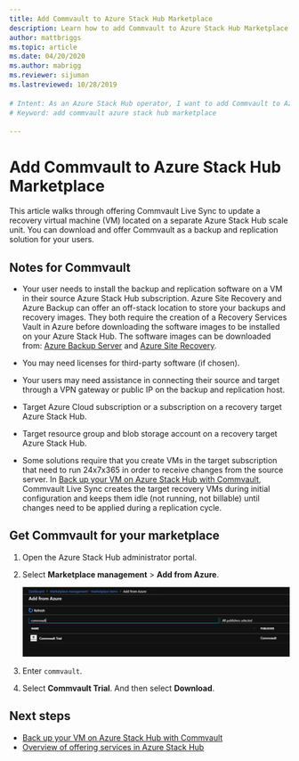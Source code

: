 ```yaml
---
title: Add Commvault to Azure Stack Hub Marketplace 
description: Learn how to add Commvault to Azure Stack Hub Marketplace.
author: mattbriggs
ms.topic: article
ms.date: 04/20/2020
ms.author: mabrigg
ms.reviewer: sijuman
ms.lastreviewed: 10/28/2019

# Intent: As an Azure Stack Hub operator, I want to add Commvault to Azure Stack Hub Marketplace so I can
# Keyword: add commvault azure stack hub marketplace

---
```


# Add Commvault to Azure Stack Hub Marketplace

This article walks through offering Commvault Live Sync to update a recovery virtual machine (VM) located on a separate Azure Stack Hub scale unit. You can download and offer Commvault as a backup and replication solution for your users.

## Notes for Commvault

- Your user needs to install the backup and replication software on a VM in their source Azure Stack Hub subscription. Azure Site Recovery and Azure Backup can offer an off-stack location to store your backups and recovery images. They both require the creation of a Recovery Services Vault in Azure before downloading the software images to be installed on your Azure Stack Hub. The software images can be downloaded from: [Azure Backup Server](https://go.microsoft.com/fwLink/?LinkId=626082&clcid=0x0409) and [Azure Site Recovery](https://aka.ms/unifiedinstaller_eus).  

- You may need licenses for third-party software (if chosen).
- Your users may need assistance in connecting their source and target through a VPN gateway or public IP on the backup and replication host.
- Target Azure Cloud subscription or a subscription on a recovery target Azure Stack Hub.
- Target resource group and blob storage account on a recovery target Azure Stack Hub.
- Some solutions require that you create VMs in the target subscription that need to run 24x7x365 in order to receive changes from the source server. In [Back up your VM on Azure Stack Hub with Commvault](../user/azure-stack-network-howto-backup-commvault.md), Commvault Live Sync creates the target recovery VMs during initial configuration and keeps them idle (not running, not billable) until changes need to be applied during a replication cycle.

## Get Commvault for your marketplace

1. Open the Azure Stack Hub administrator portal.
2. Select **Marketplace management** > **Add from Azure**.

    ![Commvault for Azure Stack Hub](./media/azure-stack-network-offer-backup-commvault/get-commvault-for-marketplace.png)

3. Enter `commvault`.
4. Select **Commvault Trial**. And then select **Download**.

## Next steps

- [Back up your VM on Azure Stack Hub with Commvault](../user/azure-stack-network-howto-backup-commvault.md)
- [Overview of offering services in Azure Stack Hub](service-plan-offer-subscription-overview.md)
